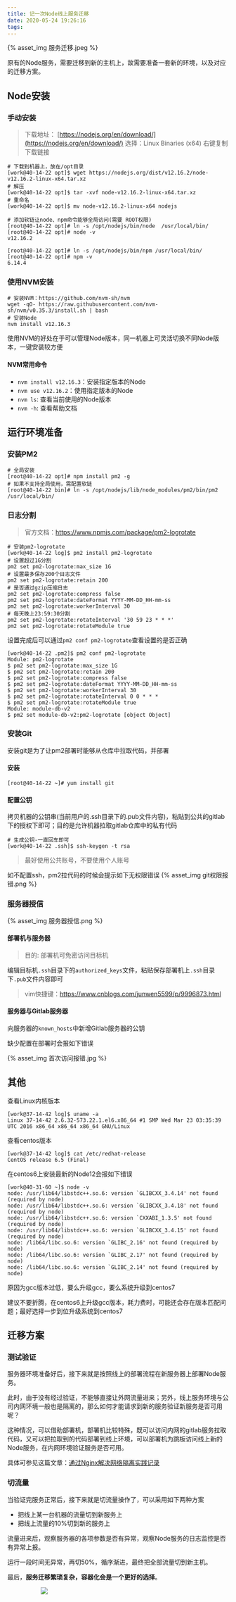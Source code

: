 ```yaml
---
title: 记一次Node线上服务迁移
date: 2020-05-24 19:26:16
tags:
---
```

{% asset_img 服务迁移.jpeg %}

原有的Node服务，需要迁移到新的主机上，故需要准备一套新的环境，以及对应的迁移方案。

## Node安装
### 手动安装

> 下载地址： [https://nodejs.org/en/download/](https://nodejs.org/en/download/)
> 选择：Linux Binaries (x64) 右键复制下载链接

```shell
# 下载到机器上，放在/opt目录
[work@40-14-22 opt]$ wget https://nodejs.org/dist/v12.16.2/node-v12.16.2-linux-x64.tar.xz
# 解压
[work@40-14-22 opt]$ tar -xvf node-v12.16.2-linux-x64.tar.xz
# 重命名
[work@40-14-22 opt]$ mv node-v12.16.2-linux-x64 nodejs

# 添加软链让node、npm命令能够全局访问(需要 ROOT权限)
[root@40-14-22 opt]# ln -s /opt/nodejs/bin/node  /usr/local/bin/
[root@40-14-22 opt]# node -v
v12.16.2

[root@40-14-22 opt]# ln -s /opt/nodejs/bin/npm /usr/local/bin/
[root@40-14-22 opt]# npm -v
6.14.4
```

### 使用NVM安装

```shell
# 安装NVM：https://github.com/nvm-sh/nvm
wget -qO- https://raw.githubusercontent.com/nvm-sh/nvm/v0.35.3/install.sh | bash
# 安装Node
nvm install v12.16.3
```

使用NVM的好处在于可以管理Node版本，同一机器上可灵活切换不同Node版本，一键安装较方便

#### NVM常用命令

- `nvm install v12.16.3`：安装指定版本的Node
- `nvm use v12.16.2`：使用指定版本的Node
- `nvm ls`: 查看当前使用的Node版本
- `nvm -h`: 查看帮助文档

## 运行环境准备

### 安装PM2

```shell
# 全局安装
[root@40-14-22 opt]# npm install pm2 -g
# 如果不支持全局使用，需配置软链
[root@40-14-22 bin]# ln -s /opt/nodejs/lib/node_modules/pm2/bin/pm2 /usr/local/bin/
```

### 日志分割

> 官方文档：https://www.npmjs.com/package/pm2-logrotate
```shell
# 安装pm2-logrotate
[work@40-14-22 log]$ pm2 install pm2-logrotate
# 设置超过1G分割
pm2 set pm2-logrotate:max_size 1G
# 设置最多保存200个日志文件
pm2 set pm2-logrotate:retain 200
# 是否通过gzip压缩日志
pm2 set pm2-logrotate:compress false
pm2 set pm2-logrotate:dateFormat YYYY-MM-DD_HH-mm-ss
pm2 set pm2-logrotate:workerInterval 30
# 每天晚上23:59:30分割
pm2 set pm2-logrotate:rotateInterval '30 59 23 * * *'
pm2 set pm2-logrotate:rotateModule true
```

设置完成后可以通过`pm2 conf pm2-logrotate`查看设置的是否正确
```
[work@40-14-22 .pm2]$ pm2 conf pm2-logrotate
Module: pm2-logrotate
$ pm2 set pm2-logrotate:max_size 1G
$ pm2 set pm2-logrotate:retain 200
$ pm2 set pm2-logrotate:compress false
$ pm2 set pm2-logrotate:dateFormat YYYY-MM-DD_HH-mm-ss
$ pm2 set pm2-logrotate:workerInterval 30
$ pm2 set pm2-logrotate:rotateInterval 0 0 * * *
$ pm2 set pm2-logrotate:rotateModule true
Module: module-db-v2
$ pm2 set module-db-v2:pm2-logrotate [object Object]
```


### 安装Git
安装git是为了让pm2部署时能够从仓库中拉取代码，并部署

#### 安装
```shell
[root@40-14-22 ~]# yum install git
```

#### 配置公钥
拷贝机器的公钥串(当前用户的.ssh目录下的.pub文件内容)，粘贴到公共的gitlab下的授权下即可；目的是允许机器拉取gitlab仓库中的私有代码

```
# 生成公钥-一直回车即可
[work@40-14-22 .ssh]$ ssh-keygen -t rsa
```

> 最好使用公共账号，不要使用个人账号

如不配置ssh，pm2拉代码的时候会提示如下无权限错误
{% asset_img git权限报错.png %}

### 服务器授信

{% asset_img 服务器授信.png %}


#### 部署机与服务器
> 目的: 部署机可免密访问目标机

编辑目标机`.ssh`目录下的`authorized_keys`文件，粘贴保存部署机上`.ssh`目录下`.pub`文件内容即可

> vim快捷键：https://www.cnblogs.com/junwen5599/p/9996873.html



#### 服务器与Gitlab服务器

向服务器的`known_hosts`中新增Gitlab服务器的公钥

缺少配置在部署时会报如下错误

{% asset_img 首次访问报错.jpg %}


## 其他


查看Linux内核版本
```shell
[work@37-14-42 log]$ uname -a
Linux 37-14-42 2.6.32-573.22.1.el6.x86_64 #1 SMP Wed Mar 23 03:35:39 UTC 2016 x86_64 x86_64 x86_64 GNU/Linux
```

查看centos版本
```shell
[work@37-14-42 log]$ cat /etc/redhat-release
CentOS release 6.5 (Final)
```

在centos6上安装最新的Node12会报如下错误
```shell
[work@40-31-60 ~]$ node -v
node: /usr/lib64/libstdc++.so.6: version `GLIBCXX_3.4.14' not found (required by node)
node: /usr/lib64/libstdc++.so.6: version `GLIBCXX_3.4.18' not found (required by node)
node: /usr/lib64/libstdc++.so.6: version `CXXABI_1.3.5' not found (required by node)
node: /usr/lib64/libstdc++.so.6: version `GLIBCXX_3.4.15' not found (required by node)
node: /lib64/libc.so.6: version `GLIBC_2.16' not found (required by node)
node: /lib64/libc.so.6: version `GLIBC_2.17' not found (required by node)
node: /lib64/libc.so.6: version `GLIBC_2.14' not found (required by node)
```
原因为gcc版本过低，要么升级gcc，要么系统升级到centos7

建议不要折腾，在centos6上升级gcc版本，耗力费时，可能还会存在版本匹配问题；最好选择一步到位升级系统到centos7

## 迁移方案

### 测试验证
服务器环境准备好后，接下来就是按照线上的部署流程在新服务器上部署Node服务。

此时，由于没有经过验证，不能够直接让外网流量进来；另外，线上服务环境与公司内网环境一般也是隔离的，那么如何才能请求到新的服务验证新服务是否可用呢？

这种情况，可以借助部署机，部署机比较特殊，既可以访问内网的gitlab服务拉取代码，又可以把拉取到的代码部署到线上环境，可以部署机为跳板访问线上新的Node服务，在内网环境验证服务是否可用。

具体可参见这篇文章：[通过Nginx解决网络隔离实践记录](https://mp.weixin.qq.com/s/59x3K2zkfk9ejmZFnrXoWw)

### 切流量

当验证完服务正常后，接下来就是切流量操作了，可以采用如下两种方案

- 把线上某一台机器的流量切到新服务上
- 把线上流量的10%切到新的服务上

流量进来后，观察服务器的各项参数是否有异常，观察Node服务的日志监控是否有异常上报。

运行一段时间无异常，再切50%，循序渐进，最终把全部流量切到新主机。

最后，**服务迁移繁琐复杂，容器化会是一个更好的选择**。

<div style="width:70%;margin:auto">
<img src='http://muchstudy.com/2020/04/04/聊聊一线开发的基本素养/公众号二维码.gif'>
</div>
